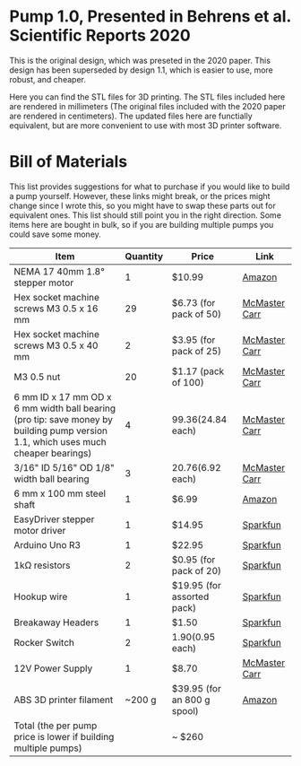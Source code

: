 # Pump 1.0, Presented in Behrens et al. Scientific Reports 2020

This is the original design, which was preseted in the 2020 paper. This design has been superseded by design 1.1, which is easier to use, more robust, and cheaper. 

Here you can find the STL files for 3D printing. The STL files included here are rendered in millimeters (The original files included with the 2020 paper are rendered in centimeters). The updated files here are functially equivalent, but are more convenient to use with most 3D printer software. 

# Bill of Materials
This list provides suggestions for what to purchase if you would like to build a pump yourself. However, these links might break, or the prices might change since I wrote this, so you might have to swap these parts out for equivalent ones. This list should still point you in the right direction. Some items here are bought in bulk, so if you are building multiple pumps you could save some money. 

| Item  | Quantity | Price | Link |
| ------------- | ------------- | ------------- | ------------- |
| NEMA 17 40mm 1.8° stepper motor  | 1 | $10.99 | [Amazon](https://www.amazon.com/Twotrees-Nema17-Stepper-17HS4401S-Printer/dp/B07Y2SVNGP/ref=sr_1_1_sspa?crid=3BSQJ65Y5G0XZ&keywords=nema%2B17%2Bstepper%2Bmotor&qid=1642617029&sprefix=nema%2B17%2Bste%2Caps%2C56&sr=8-1-spons&spLa=ZW5jcnlwdGVkUXVhbGlmaWVyPUFGSUpRQ0o0VDZNNFAmZW5jcnlwdGVkSWQ9QTAyMzMzMzNBSERSMDRZWlI5MlMmZW5jcnlwdGVkQWRJZD1BMDAzNDI0OVRIN01LT0o3RjZWUyZ3aWRnZXROYW1lPXNwX2F0ZiZhY3Rpb249Y2xpY2tSZWRpcmVjdCZkb05vdExvZ0NsaWNrPXRydWU&th=1) |
| Hex socket machine screws M3 0.5 x 16 mm | 29 | $6.73 (for pack of 50) | [McMaster Carr](https://www.mcmaster.com/91274A107/) |
| Hex socket machine screws M3 0.5 x 40 mm| 2 | $3.95 (for pack of 25) | [McMaster Carr](https://www.mcmaster.com/91292A024/) |
| M3 0.5 nut | 20 | $1.17 (pack of 100) | [McMaster Carr](https://www.mcmaster.com/90592A085/) |
| 6 mm ID x 17 mm OD x 6 mm width ball bearing (pro tip: save money by building pump version 1.1, which uses much cheaper bearings)  | 4 | $99.36 ($24.84 each) | [McMaster Carr](https://www.mcmaster.com/4668K122/) |
| 3/16" ID 5/16" OD 1/8" width ball bearing | 3 | $20.76 ($6.92 each) | [McMaster Carr](https://www.mcmaster.com/57155K372/) |
| 6 mm x 100 mm steel shaft | 1 | $6.99 | [Amazon](https://www.amazon.com/6mmX100mm-Linear-Motion-Shaft-Diameter/dp/B08HYF2WPX/ref=sr_1_1_sspa?keywords=6mm%2Bsteel%2Bshaft&qid=1642618959&sprefix=6mm%2Bsteel%2Bsh%2Caps%2C46&sr=8-1-spons&spLa=ZW5jcnlwdGVkUXVhbGlmaWVyPUExOEtEOUlUNjM3RzYmZW5jcnlwdGVkSWQ9QTA5MTI3MzhVVjI0RVNOOUk5NEMmZW5jcnlwdGVkQWRJZD1BMDM1NzMzODJHTzdTWDVTOU8zMUgmd2lkZ2V0TmFtZT1zcF9hdGYmYWN0aW9uPWNsaWNrUmVkaXJlY3QmZG9Ob3RMb2dDbGljaz10cnVl&th=1) |
| EasyDriver stepper motor driver | 1 | $14.95 | [Sparkfun](https://www.sparkfun.com/products/12779)
| Arduino Uno R3 | 1 | $22.95 | [Sparkfun](https://www.sparkfun.com/products/11021)|
| 1kΩ resistors | 2 | $0.95 (for pack of 20) | [Sparkfun](https://www.sparkfun.com/products/14492)|
| Hookup wire | 1 | $19.95 (for assorted pack) | [Sparkfun](https://www.sparkfun.com/products/11367)|
| Breakaway Headers | 1 | $1.50 | [Sparkfun](https://www.sparkfun.com/products/116)|
| Rocker Switch | 2 | $1.90 ($0.95 each) | [Sparkfun](https://www.sparkfun.com/products/8837)|
| 12V Power Supply | 1 | $8.70 | [McMaster Carr](https://www.mcmaster.com/70235K49/)|
| ABS 3D printer filament | ~200 g | $39.95 (for an 800 g spool) | [Amazon](https://www.amazon.com/Zortrax-Z-ABS-2-3D-Printer-Filament/dp/B08T7VD63K/ref=sr_1_2?crid=JVAS24O9TVHC&keywords=z-abs&qid=1642620658&sprefix=z-abs%2Caps%2C30&sr=8-2)|
| Total (the per pump price is lower if building multiple pumps) | | ~ $260  | | 
